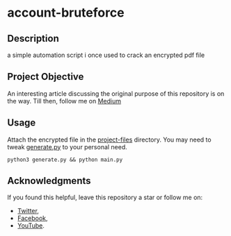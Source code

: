 # account-bruteforce

## Description
a simple automation script i once used to crack an encrypted pdf file

## Project Objective
An interesting article discussing the original purpose of this repository is on the way. Till then, follow me on [Medium](https://manuelinfosec.medium.com)

##  Usage 
Attach the encrypted file in the [project-files](https://github.com/manuelinfosec/account-bruteforce/tree/main/project-files) directory. You may need to tweak [generate.py](https://github.com/manuelinfosec/account-bruteforce/blob/main/generate.py) to your personal need.

```
python3 generate.py && python main.py
```

## Acknowledgments
If you found this helpful, leave this repository a star or follow me on:
-   [Twitter](https://twitter.com/manuelinfosec),
-   [Facebook](http://facebook.com/manuelinfosec),
-   [YouTube](http://m.youtube.com/ManuelInfoSec).
